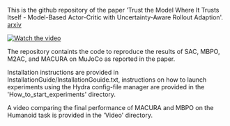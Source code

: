 This is the github repository of the paper 'Trust the Model Where It Trusts Itself - Model-Based Actor-Critic with Uncertainty-Aware Rollout Adaption'. [arxiv](https://arxiv.org/abs/2405.19014)

[![Watch the video](https://raw.githubusercontent.com/Data-Science-in-Mechanical-Engineering/macura/master/Video/macura.jpg)](https://raw.githubusercontent.com/Data-Science-in-Mechanical-Engineering/macura/master/Video/macura.mp4)

The repository containts the code to reproduce the results of SAC, MBPO, M2AC, and MACURA on MuJoCo as reported in the paper.

Installation instructions are provided in InstallationGuide/InstallationGouide.txt, instructions on how to launch experiments using the Hydra config-file manager are provided in the 'How_to_start_experiments' directory.

A video comparing the final performance of MACURA and MBPO on the Humanoid task is provided in the 'Video' directory.
